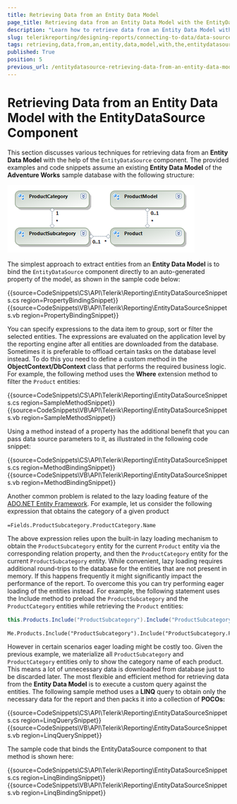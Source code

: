```yaml
---
title: Retrieving Data from an Entity Data Model
page_title: Retrieving data from an Entity Data Model with the EntityDataSource
description: "Learn how to retrieve data from an Entity Data Model with the EntityDataSource component in Telerik Reporting."
slug: telerikreporting/designing-reports/connecting-to-data/data-source-components/entitydatasource-component/retrieving-data-from-an-entity-data-model-with-the-entitydatasource-component
tags: retrieving,data,from,an,entity,data,model,with,the,entitydatasource,component
published: True
position: 5
previous_url: /entitydatasource-retrieving-data-from-an-entity-data-model
---
```


# Retrieving Data from an Entity Data Model with the EntityDataSource Component

This section discusses various techniques for retrieving data from an __Entity Data Model__ with the help of the `EntityDataSource` component. The provided examples and code snippets assume an existing __Entity Data Model__ of the __Adventure Works__ sample database with the following structure:

![The structure of the Entity Data Model of the Adventure Works sample database we are going to use in the examples](images/DataSources/EntityDataSourceAdventureWorksEntityModel.png)

The simplest approach to extract entities from an __Entity Data Model__ is to bind the `EntityDataSource` component directly to an auto-generated property of the model, as shown in the sample code below:

{{source=CodeSnippets\CS\API\Telerik\Reporting\EntityDataSourceSnippets.cs region=PropertyBindingSnippet}}
{{source=CodeSnippets\VB\API\Telerik\Reporting\EntityDataSourceSnippets.vb region=PropertyBindingSnippet}}

You can specify expressions to the data item to group, sort or filter the selected entities. The expressions are evaluated on the application level by the reporting engine after all entities are downloaded from the database. Sometimes it is preferable to offload certain tasks on the database level instead. To do this you need to define a custom method in the __ObjectContext/DbContext__ class that performs the required business logic. For example, the following method uses the __Where__ extension method to filter the `Product` entities:

{{source=CodeSnippets\CS\API\Telerik\Reporting\EntityDataSourceSnippets.cs region=SampleMethodSnippet}}
{{source=CodeSnippets\VB\API\Telerik\Reporting\EntityDataSourceSnippets.vb region=SampleMethodSnippet}}

Using a method instead of a property has the additional benefit that you can pass data source parameters to it, as illustrated in the following code snippet:

{{source=CodeSnippets\CS\API\Telerik\Reporting\EntityDataSourceSnippets.cs region=MethodBindingSnippet}}
{{source=CodeSnippets\VB\API\Telerik\Reporting\EntityDataSourceSnippets.vb region=MethodBindingSnippet}}

Another common problem is related to the lazy loading feature of the  [ADO.NET Entity Framework](https://learn.microsoft.com/en-us/previous-versions/aa697427(v=vs.80)?redirectedfrom=MSDN). For example, let us consider the following expression that obtains the category of a given product

`=Fields.ProductSubcategory.ProductCategory.Name`

The above expression relies upon the built-in lazy loading mechanism to obtain the `ProductSubcategory` entity for the current `Product` entity via the corresponding relation property, and then the `ProductCategory` entity for the current `ProductSubcategory` entity. While convenient, lazy loading requires additional round-trips to the database for the entities that are not present in memory. If this happens frequently it might significantly impact the performance of the report. To overcome this you can try performing eager loading of the entities instead. For example, the following statement uses the Include method to preload the `ProductSubcategory` and the `ProductCategory` entities while retrieving the `Product` entities:

````C#
this.Products.Include("ProductSubcategory").Include("ProductSubcategory.ProductCategory").ToList();
````
````VB
Me.Products.Include("ProductSubcategory").Include("ProductSubcategory.ProductCategory").ToList()
````

However in certain scenarios eager loading might be costly too. Given the previous example, we materialize all `ProductSubcategory` and `ProductCategory` entities only to show the category name of each product. This means a lot of unnecessary data is downloaded from database just to be discarded later. The most flexible and efficient method for retrieving data from the __Entity Data Model__ is to execute a custom query against the entities. The following sample method uses a __LINQ__ query to obtain only the necessary data for the report and then packs it into a collection of __POCOs:__

{{source=CodeSnippets\CS\API\Telerik\Reporting\EntityDataSourceSnippets.cs region=LinqQuerySnippet}}
{{source=CodeSnippets\VB\API\Telerik\Reporting\EntityDataSourceSnippets.vb region=LinqQuerySnippet}}

The sample code that binds the EntityDataSource component to that method is shown here:

{{source=CodeSnippets\CS\API\Telerik\Reporting\EntityDataSourceSnippets.cs region=LinqBindingSnippet}}
{{source=CodeSnippets\VB\API\Telerik\Reporting\EntityDataSourceSnippets.vb region=LinqBindingSnippet}}

